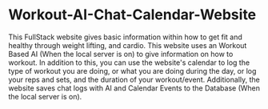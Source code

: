 # Workout-AI-Chat-Calendar-Website 

This FullStack website gives basic information within how to get fit and healthy through weight lifting, and cardio. This website uses an Workout Based AI (When the local server is on) to give information on how to workout. In addition to this, you can use the website's calendar to log the type of workout you are doing, or what you are doing during the day, or log your reps and sets, and the duration of your workout/event. Additionally, the website saves chat logs with AI and Calendar Events to the Database (When the local server is on).
